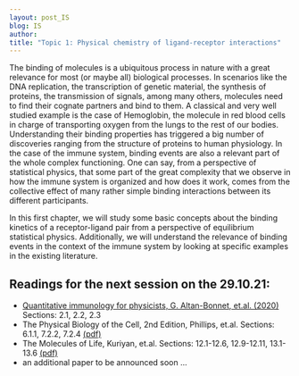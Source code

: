 ```yaml
---
layout: post_IS
blog: IS
author: 
title: "Topic 1: Physical chemistry of ligand-receptor interactions"
---
```




The binding of molecules is a ubiquitous process in nature with a great relevance for most (or maybe all) biological processes. In scenarios like the DNA replication, the transcription of genetic material, the synthesis of proteins, the transmission of signals, among many others, molecules need to find their cognate partners and bind to them. A classical and very well studied example is the case of Hemoglobin, the molecule in red blood cells in charge of transporting oxygen from the lungs to the rest of our bodies. Understanding their binding properties has triggered a big number of discoveries ranging from the structure of proteins to human physiology. In the case of the immune system, binding events are also a relevant part of the whole complex functioning. One can say, from a perspective of statistical physics, that some part of the great complexity that we observe in how the immune system is organized and how does it work, comes from the collective effect of many rather simple binding interactions between its different participants. 

In this first chapter, we will study some basic concepts about the binding kinetics of a receptor-ligand pair from a perspective of equilibrium statistical physics. Additionally, we will understand the relevance of binding events in the context of the immune system by looking at specific examples in the existing literature.

<h2> Readings for the next session on the 29.10.21: </h2>

<ul><li> <a href="https://www.sciencedirect.com/science/article/pii/S0370157320300090">Quantitative immunology for physicists, G. Altan-Bonnet, et.al. (2020)</a> Sections: 2.1, 2.2, 2.3
	</li>
	<li> The Physical Biology of the Cell,  2nd Edition, Phillips, et.al. Sections: 6.1.1, 7.2.2, 7.2.4 <a href="{{ site.url }}/assets/files/IS/Philips_Binding.pdf">(pdf)</a>
	</li>
	<li> The Molecules of Life, Kuriyan, et.al. Sections: 12.1-12.6, 12.9-12.11, 13.1-13.6 <a href="{{ site.url }}/assets/files/IS/Kuriyan_Binding.pdf">(pdf)</a>
	</li> 
	<li> an additional paper to be announced soon ...
	</li>
</ul>